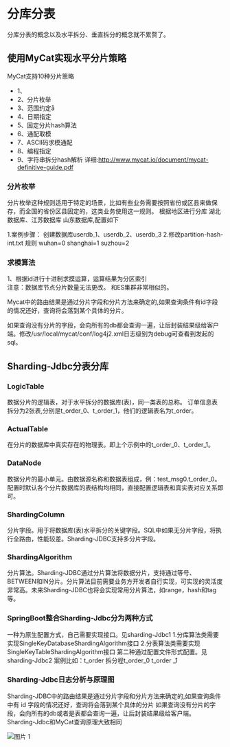# 分库分表
分库分表的概念以及水平拆分、垂直拆分的概念就不累赘了。


## 使用MyCat实现水平分片策略
 MyCat支持10种分片策略
- 1、
- 2、分片枚举
- 3、范围约定å
- 4、日期指定
- 5、固定分片hash算法
- 6、通配取模
- 7、ASCII码求模通配
- 8、编程指定
- 9、字符串拆分hash解析
详细:http://www.mycat.io/document/mycat-definitive-guide.pdf


### 分片枚举
分片枚举这种规则适用于特定的场景，比如有些业务需要按照省份或区县来做保存，而全国的省份区县固定的，这类业务使用这一规则。
根据地区进行分库 湖北数据库、江苏数据库 山东数据库,配置如下

1.案例步骤：
创建数据库userdb_1、userdb_2、userdb_3 
2.修改partition-hash-int.txt 规则
wuhan=0
shanghai=1
suzhou=2


### 求模算法

1、根据id进行十进制求摸运算，运算结果为分区索引  
注意：数据库节点分片数量无法更改。  和ES集群非常相似的。

Mycat中的路由结果是通过分片字段和分片方法来确定的,如果查询条件有id字段的情况还好，查询将会落到某个具体的分片。

如果查询没有分片的字段，会向所有的db都会查询一遍，让后封装结果级给客户端。修改/usr/local/mycat/conf/log4j2.xml日志级别为debug可查看到发起的sql。

## Sharding-Jdbc分表分库
### LogicTable
数据分片的逻辑表，对于水平拆分的数据库(表)，同一类表的总称。
订单信息表拆分为2张表,分别是t_order_0、t_order_1，他们的逻辑表名为t_order。

### ActualTable
在分片的数据库中真实存在的物理表。即上个示例中的t_order_0、t_order_1。
### DataNode
数据分片的最小单元。由数据源名称和数据表组成，例：test_msg0.t_order_0。配置时默认各个分片数据库的表结构均相同，直接配置逻辑表和真实表对应关系即可。
### ShardingColumn
分片字段。用于将数据库(表)水平拆分的关键字段。SQL中如果无分片字段，将执行全路由，性能较差。Sharding-JDBC支持多分片字段。
### ShardingAlgorithm
分片算法。Sharding-JDBC通过分片算法将数据分片，支持通过等号、BETWEEN和IN分片。分片算法目前需要业务方开发者自行实现，可实现的灵活度非常高。未来Sharding-JDBC也将会实现常用分片算法，如range，hash和tag等。


### SpringBoot整合Sharding-Jdbc分为两种方式
一种为原生配置方式，自己需要实现接口。见sharding-Jdbc1
1.分库算法类需要实现SingleKeyDatabaseShardingAlgorithm<T>接口
2.分表算法类需要实现SingleKeyTableShardingAlgorithm<T>接口
第二种通过配置文件形式配置。见sharding-Jdbc2
案例比如：t_order 拆分程t_order_0 t_order _1

### Sharding-Jdbc日志分析与原理图
Sharding-JDBC中的路由结果是通过分片字段和分片方法来确定的,如果查询条件中有 id 字段的情况还好，查询将会落到某个具体的分片
如果查询没有分片的字段，会向所有的db或者是表都会查询一遍，让后封装结果级给客户端。
Sharding-Jdbc和MyCat查询原理大致相同


![图片 1](http://www.vivianwei808.top/upload/2019/8/%E5%9B%BE%E7%89%87%201-a1e4fabcbf4d49868c16d0f1a0afb894.png)



